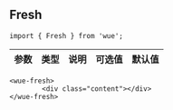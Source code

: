 ## Fresh

```
import { Fresh } from 'wue';
```


| 参数           | 类型          | 说明  | 可选值| 默认值|
| ------------- |:-------------:| -----:|-----:|-----:|


```
<wue-fresh>
        <div class="content"></div>
</wue-fresh>
```